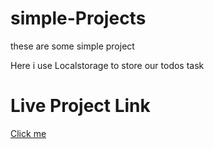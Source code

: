 # simple-Projects
these are some simple project 
<div>Here i use Localstorage to store our todos task</div>
<h1>Live Project Link</h1>
<a href='https://todos-dev20.netlify.app/' >Click me</a>
